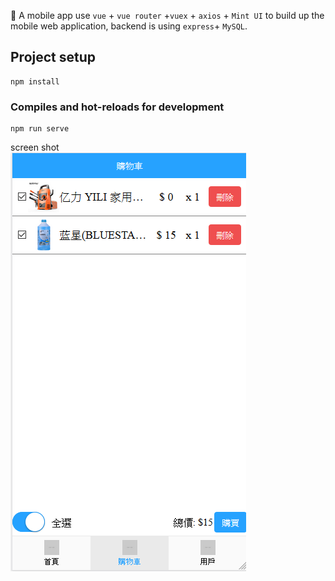 	A mobile app use `vue` + `vue router` +`vuex` + `axios` + `Mint UI` to build up the mobile web application, backend is using `express`+ `MySQL`. 

## Project setup
```
npm install
```

### Compiles and hot-reloads for development
```
npm run serve
```

screen shot<br/>
![Alt text](./src/assets/1.png)
